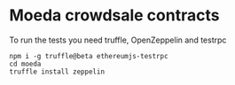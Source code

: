 # Moeda crowdsale contracts

To run the tests you need truffle, OpenZeppelin and testrpc

```
npm i -g truffle@beta ethereumjs-testrpc
cd moeda
truffle install zeppelin
```
